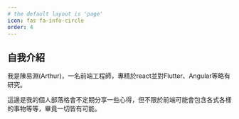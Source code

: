 ```yaml
---
# the default layout is 'page'
icon: fas fa-info-circle
order: 4
---
```



## 自我介紹
我是陳易淵(Arthur)，一名前端工程師，專精於react並對Flutter、Angular等略有研究。

這邊是我的個人部落格會不定期分享一些心得，但不限於前端可能會包含各式各樣的事物等等，畢竟一切皆有可能。
